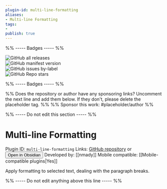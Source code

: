 ```yaml
---
plugin-id: multi-line-formatting
aliases:
- Multi-line Formatting
tags: 
- 
publish: true
---
```


%% ----- Badges ----- %%

![GitHub all releases](https://img.shields.io/github/downloads/nmady/obsidian-multi-line-formatting/total?color=573E7A&logo=github&style=for-the-badge)   
![GitHub manifest version](https://img.shields.io/github/manifest-json/v/nmady/obsidian-multi-line-formatting?color=573E7A&logo=github&style=for-the-badge)   
![GitHub issues by-label](https://img.shields.io/github/issues/nmady/obsidian-multi-line-formatting/help%20wanted?color=573E7A&logo=github&style=for-the-badge)   
![GitHub Repo stars](https://img.shields.io/github/stars/nmady/obsidian-multi-line-formatting?color=573E7A&logo=github&style=for-the-badge)

%% ----- Badges ----- %%

%% Does the repository or author have any sponsoring links? Uncomment the next line and add them below. If they don't, please delete the placeholder tag. %%
%% Sponsor this work: #placeholder/author %%

%% ----- Do not edit this section ----- %%

# Multi-line Formatting

Plugin ID: `multi-line-formatting`
Links: [GitHub repository](https://github.com/nmady/obsidian-multi-line-formatting) or [<button id=HH>Open in Obsidian</button>](obsidian://goto-plugin?id=multi-line-formatting)
Developed by: [[nmady]]
Mobile compatible: [[Mobile-compatible plugins|Yes]]

Apply formatting to selected text, dealing with the paragraph breaks.

%% ----- Do not edit anything above this line ----- %% 
